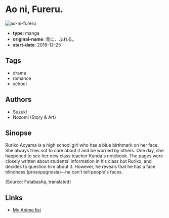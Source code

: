 # Ao ni, Fureru.

![ao-ni-fureru](https://cdn.myanimelist.net/images/manga/3/221732.jpg)

-   **type**: manga
-   **original-name**: 青に、ふれる。
-   **start-date**: 2018-12-25

## Tags

-   drama
-   romance
-   school

## Authors

-   Suzuki
-   Nozomi (Story & Art)

## Sinopse

Ruriko Aoyama is a high school girl who has a blue birthmark on her face. She always tries not to care about it and be worried by others. One day, she happened to see her new class teacher Kanda's notebook. The pages were closely written about students' information in his class but Ruriko, and decides to question him about it. However, he reveals that he has a face blindness (prosopagnosia)—he can't tell people's faces.

(Source: Futabasha, translated)

## Links

-   [My Anime list](https://myanimelist.net/manga/117422/Ao_ni_Fureru)
